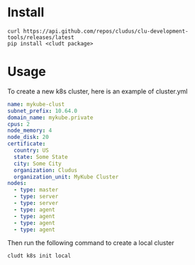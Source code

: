 # Install

    curl https://api.github.com/repos/cludus/clu-development-tools/releases/latest
    pip install <cludt package>

# Usage

To create a new k8s cluster, here is an example of cluster.yml

```yaml
name: mykube-clust
subnet_prefix: 10.64.0
domain_name: mykube.private
cpus: 2
node_memory: 4
node_disk: 20
certificate:
  country: US
  state: Some State
  city: Some City
  organization: Cludus
  organization_unit: MyKube Cluster
nodes:
  - type: master
  - type: server
  - type: server
  - type: agent
  - type: agent
  - type: agent
  - type: agent
```

Then run the following command to create a local cluster

    cludt k8s init local

